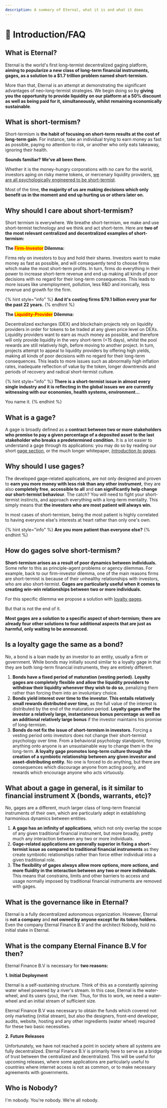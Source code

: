 ```yaml
---
description: A summary of Eternal, what it is and what it does
---
```


# 📔 Introduction/FAQ

## What is Eternal?

Eternal is the world's first long-termist decentralized gaging platform, **aiming to popularize a new class of long-term financial instruments, gages, as a solution to a $1.7 trillion problem named short-termism.**

More than that, Eternal is an attempt at demonstrating the significant advantages of neo-long-termist strategies. We begin doing so by **giving you the opportunity to provide liquidity on our platform at a 50% discount as well as being paid for it, simultaneously, whilst remaining economically sustainable**.

## What is short-termism?

Short-termism is **the habit of focusing on short-term results at the cost of long-term gain**. For instance, take an individual trying to earn money as fast as possible, paying no attention to risk, or another who only eats takeaway, ignoring their health.

**Sounds familiar? We've all been there.**

Whether it is the money-hungry corporations with no care for the world, investors aping on risky meme tokens, or mercenary liquidity providers, [we are all psychologically engineered to be short-termist](https://www.aeaweb.org/articles?id=10.1257/aer.89.1.103).

Most of the time, **the majority of us are making decisions which only benefit us in the moment and end up hurting us or others later on.**

## **Why should I care about short-termism?**

Short termism is everywhere. We breathe short-termism, we make and use short-termist technology and we think and act short-term. Here are **two of the most relevant centralized and decentralized examples of short-termism:**

**The **<mark style="color:red;">**Firm-Investor**</mark>** Dilemma:**

Firms rely on investors to buy and hold their shares. Investors want to make money as fast as possible, and will consequently tend to choose firms which make the most short-term profits. In turn, firms do everything in their power to increase short-term revenue and end up making all kinds of poor decisions with no regard for their long-term consequences. This leads to more issues like unemployment, pollution, less R\&D and ironically, less revenue and growth for the firm.

{% hint style="info" %}
**And it's costing firms $79.1 billion every year for the past 22 years.**
{% endhint %}

**The **<mark style="color:red;">**Liquidity-Provider**</mark>** Dilemma:**

Decentralized exchanges (DEX) and blockchain projects rely on liquidity providers in order for tokens to be traded at any given price level on DEXs. Liquidity providers want to earn as much money as possible, and therefore will only provide liquidity in the very short-term (<15 days), whilst the pool rewards are still relatively high, before moving to another project. In turn, projects attempt to appeal to liquidity providers by offering high yields, making all kinds of poor decisions with no regard for their long-term consequences. This leads to more issues such as abnormally high inflation rates, inadequate reflection of value by the token, longer downtrends and periods of recovery and radical short-termist culture.

{% hint style="info" %}
**There is a short-termist issue in almost every single industry and it is reflecting in the global issues we are currently witnessing with our economies, health systems, environment...**

You name it.
{% endhint %}

## What is a gage?

A gage is broadly defined as a **contract between two or more stakeholders who promise to pay a given percentage of a deposited asset to the last stakeholder who breaks a predetermined condition.** It is a lot easier to understand a gage through its applications: you may do so by reading our short [gage section](products-services/gages/), or the  much longer whitepaper, [_Introduction to gages_](https://www.eternal.money/download).

## Why should I use gages?

The developed gage-related applications, are not only designed and proven to **earn you more money with less risk than any other instrument**, they are also **completely free**, **accessible to all** and **can significantly help change our short-termist behaviour**. The catch? You will need to fight your short-termist instincts, and approach everything with a long-term mentality. This simply means that **the investors who  are most patient will always win.**&#x20;

In most cases of short-termism, being the most patient is highly correlated to having everyone else's interests at heart rather than only one's own.

{% hint style="info" %}
**Are you more patient than everyone else?**
{% endhint %}

## How do gages solve short-termism?

**Short-termism arises as a result of poor dynamics between individuals.** Some refer to this as principle-agent problems or agency dilemmas. For example, back to our firm-investor dilemma, one of the main reasons firms are short-termist is because of their unhealthy relationships with investors, who are also short-termist. **Gages are particularly useful when it comes to creating win-win relationships between two or more individuals.**

For this specific dilemma we propose a solution with [loyalty gages](products-services/gages/loyalty-gage/).

But that is not the end of it.

**Most gages are a solution to a specific aspect of short-termism; there are already four other solutions to four additional aspects that are just as harmful, only waiting to be announced.**

## Is a loyalty gage the same as a bond?

No, a bond is a loan made by an investor to an entity, usually a firm or government. While bonds may initially sound similar to a loyalty gage in that they are both long-term financial instruments, they are entirely different.

1. **Bonds have a fixed period of maturation (vesting period).** **Loyalty gages are completely flexible** **and allow the liquidity providers to withdraw their liquidity whenever they wish to do so**, penalizing them rather than forcing them into an involuntary choice.
2. **Bonds yield interest over time to the investor. This entails relatively small rewards distributed over time,** as the full value of the interest is distributed by the end of the maturation period. **Loyalty gages offer the investor a relatively large, instantaneous bonus percentage** **as well as an additional relatively large bonus** if the investor maintains his promise of long-termism.
3. **Bonds do not fix the issue of short-termism in investors.** Forcing a vesting period onto investors does not change their short-termist psychology over time. From a behavioral psychology standpoint, forcing anything onto anyone is an unsustainable way to change them in the long-term. **A loyalty gage promotes long-term culture through the creation of a symbiotic relationship between any given investor and asset-distributing entity.** No one is forced to do anything, but there are consequences which discourage anyone from acting poorly, and rewards which encourage anyone who acts virtuously.

## What about a gage in general, is it similar to financial instrument X (bonds, warrants, etc)?

No, gages are a different, much larger class of long-term financial instruments of their own, which are particularly adept in establishing harmonious dynamics between entities.

1. **A gage has an infinity of applications**, which not only overlap the scope of any given traditional financial instrument, but more broadly, pretty much any interaction between any two or more individuals.
2. **Gage-related applications are generally superior in fixing a short-termist issue as compared to traditional financial instruments** as they create symbiotic relationships rather than force either individual into a given traditional role.
3. **The flexibility of gages always allow more options, more actions, and more fluidity in the interaction between any two or more individuals.** This means that constrains, limits and other barriers to access and usage normally imposed by traditional financial instruments are removed with gages.

## What is the governance like in Eternal?

Eternal is a fully decentralized autonomous organization. However, Eternal is **not a company** and **not owned by anyone except for its token holders.** Even the company Eternal Finance B.V and the architect Nobody, hold no initial stake in Eternal.

## What is the company Eternal Finance B.V for then?

Eternal Finance B.V is necessary for **two reasons:**

**1. Initial Deployment**

Eternal is a self-sustaining structure. Think of this as a constantly spinning water wheel powered by a river's stream. In this case, Eternal is the water-wheel, and its users (you), the river. Thus, for this to work, we need a water-wheel and an initial stream of sufficient size.

Eternal Finance B.V was necessary to obtain the funds which covered not only marketing (initial stream), but also the designers, front-end developer, audits, website, hosting and any other ingredients (water wheel) required for these two basic necessities.

**2. Future Releases**

Unfortunately, we have not reached a point in society where all systems are fully decentralized. Eternal Finance B.V is primarily here to serve as a bridge of trust between the centralized and decentralized. This will be useful for upcoming releases, where some applications are particularly useful to countries where internet access is not as common, or to make necessary agreements with governments.

## Who is Nobody?

I'm nobody. You're nobody. We're all nobody.
